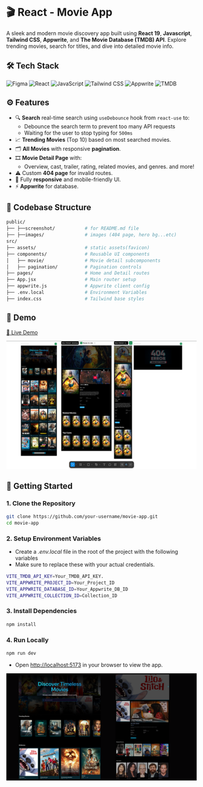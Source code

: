 # 🎬 React - Movie App

A sleek and modern movie discovery app built using **React 19**, **Javascript**, **Tailwind CSS**, **Appwrite**, and **The Movie Database (TMDB) API**. Explore trending movies, search for titles, and dive into detailed movie info.

## 🛠 Tech Stack

![Figma](https://img.shields.io/badge/Figma-Design-F24E1E?logo=figma&logoColor=white)
![React](https://img.shields.io/badge/React-19.0-blue?logo=react&logoColor=white)
![JavaScript](https://img.shields.io/badge/JavaScript-ES6-F7DF1E?logo=javascript&logoColor=black)
![Tailwind CSS](https://img.shields.io/badge/Tailwind_CSS-4.0-06B6D4?logo=tailwindcss&logoColor=white)
![Appwrite](https://img.shields.io/badge/Appwrite-Cloud-FF2952?logo=appwrite&logoColor=white)
![TMDB](https://img.shields.io/badge/TMDB-API-01B4E4?logo=themoviedatabase&logoColor=white)

## ⚙️ Features

- 🔍 **Search** real-time search using `useDebounce` hook from `react-use` to:
  - Debounce the search term to prevent too many API requests
  - Waiting for the user to stop typing for `500ms`
- 📈 **Trending Movies** (Top 10) based on most searched movies.
- 🗂️ **All Movies** with responsive **pagination**.
- 🎞️ **Movie Detail Page** with:
  - Overview, cast, trailer, rating, related movies, and genres. and more!
- ⚠️ Custom **404 page** for invalid routes.
- 📱 Fully **responsive** and mobile-friendly UI.
- ⚡ **Appwrite** for database.

## 📁 Codebase Structure

```bash
public/
├── ├──screenshot/           # for README.md file
├── ├──images/               # images (404 page, hero bg...etc)
src/
├── assets/                  # static assets(favicon)
├── components/              # Reusable UI components
│   ├── movie/               # Movie detail subcomponents
│   ├── pagination/          # Pagination controls
├── pages/                   # Home and Detail routes
├── App.jsx                  # Main router setup
├── appwrite.js              # Appwrite client config
├── .env.local               # Environment Variables
├── index.css                # Tailwind base styles
```

## 📸 Demo

[🚀 Live Demo](https://your-deployment-link.com)

![App Screenshot](./public/screenshot/movie-app-figma.png)  

## 🚀 Getting Started

### 1. Clone the Repository

```bash
git clone https://github.com/your-username/movie-app.git
cd movie-app
```

### 2. Setup Environment Variables

- Create a *.env.local* file in the root of the project with the following variables
- Make sure to replace these with your actual credentials.

```bash
VITE_TMDB_API_KEY=Your_TMDB_API_KEY.
VITE_APPWRITE_PROJECT_ID=Your_Project_ID
VITE_APPWRITE_DATABASE_ID=Your_Appwrite_DB_ID
VITE_APPWRITE_COLLECTION_ID=Collection_ID
```

### 3. Install Dependencies

```bash
npm install
```

### 4. Run Locally

```bash
npm run dev
```

- Open <http://localhost:5173> in your browser to view the app.

![Movie App](./public/screenshot/movie-app.png)
